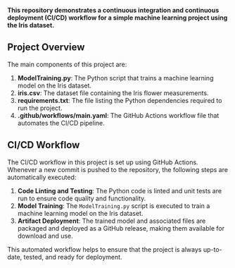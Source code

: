 **This repository demonstrates a continuous integration and continuous deployment (CI/CD) workflow for a simple machine learning project using the Iris dataset.**

## Project Overview

The main components of this project are:

1. **ModelTraining.py**: The Python script that trains a machine learning model on the Iris dataset.
2. **iris.csv**: The dataset file containing the Iris flower measurements.
3. **requirements.txt**: The file listing the Python dependencies required to run the project.
4. **.github/workflows/main.yaml**: The GitHub Actions workflow file that automates the CI/CD pipeline.

## CI/CD Workflow

The CI/CD workflow in this project is set up using GitHub Actions. Whenever a new commit is pushed to the repository, the following steps are automatically executed:

1. **Code Linting and Testing**: The Python code is linted and unit tests are run to ensure code quality and functionality.
2. **Model Training**: The `ModelTraining.py` script is executed to train a machine learning model on the Iris dataset.
3. **Artifact Deployment**: The trained model and associated files are packaged and deployed as a GitHub release, making them available for download and use.

This automated workflow helps to ensure that the project is always up-to-date, tested, and ready for deployment.
